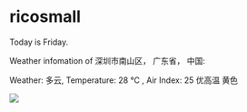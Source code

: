 # ricosmall

Today is Friday.

Weather infomation of 深圳市南山区， 广东省， 中国: 

Weather: 多云, Temperature: 28 ℃ , Air Index: 25 优高温 黄色

<img src="https://github-readme-stats.vercel.app/api?username=ricosmall&show_icons=true" />
